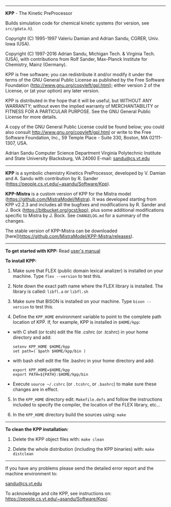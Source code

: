 ******************************************************************************

__KPP__ - The Kinetic PreProcessor

Builds simulation code for chemical kinetic systems (for version, see
`src/gdata.h`).

Copyright (C) 1995-1997 Valeriu Damian and Adrian Sandu, CGRER, Univ. Iowa (USA).

Copyright (C) 1997-2016 Adrian Sandu, Michigan Tech. & Virginia Tech. (USA), with contributions from Rolf Sander, Max-Planck Institute for Chemistry, Mainz (Germany).

KPP is free software; you can redistribute it and/or modify it under the
terms of the GNU General Public License as published by the Free
Software Foundation (http://www.gnu.org/copyleft/gpl.html); either
version 2 of the License, or (at your option) any later version.

KPP is distributed in the hope that it will be useful, but WITHOUT ANY
WARRANTY; without even the implied warranty of MERCHANTABILITY or
FITNESS FOR A PARTICULAR PURPOSE.  See the GNU General Public License
for more details.

A copy of the GNU General Public License could be found below; you
could also consult http://www.gnu.org/copyleft/gpl.html or write to the
Free Software Foundation, Inc., 59 Temple Place - Suite 330, Boston, MA
02111-1307, USA.

Adrian Sandu
Computer Science Department
Virginia Polytechnic Institute and State University
Blacksburg, VA 24060
E-mail: sandu@cs.vt.edu

******************************************************************************

__KPP__ is a symbolic chemistry Kinetics PreProcessor, developed by
V. Damian and A. Sandu with contribution by R. Sander
(https://people.cs.vt.edu/~asandu/Software/Kpp).

__KPP-Mistra__ is a custom version of KPP for the Mistra model
(https://github.com/MistraModel/Mistra). It was developed starting
from KPP v2.2.3 and includes all the bugfixes and modifications by
R. Sander and J. Bock (https://bitbucket.org/gcst/kpp), plus some
additional modifications specific to Mistra by J. Bock. See
`CHANGELOG.md` for a summary of the changes.

The stable version of KPP-Mistra can be downloaded [here])https://github.com/MistraModel/KPP-Mistra/releases).

******************************************************************************

__To get started with KPP:__  Read [user's manual](doc/kpp_UserManual.pdf)


__To install KPP:__

1. Make sure that FLEX (public domain lexical analizer) is installed on your machine.
   Type `flex --version` to test this.

2. Note down the exact path name where the FLEX library is installed.
   The library is called: `libfl.a` or `libfl.sh`

3. Make sure that BISON is installed on your machine. Type `bison --version` to test this.

4. Define the `KPP_HOME` environment variable to point to the complete
   path location of KPP. If, for example, KPP is installed in `$HOME/kpp`:

  - with C shell (or tcsh) edit the file .cshrc (or .tcshrc) in your home directory and add:

    ```shell
    setenv KPP_HOME $HOME/kpp
    set path=( $path $HOME/kpp/bin )
    ```

  - with bash shell edit the file .bashrc in your home directory and add:

    ```shell
    export KPP_HOME=$HOME/kpp
    export PATH=${PATH}:$HOME/kpp/bin
    ```

   - Execute `source ~/.cshrc` (or `.tcshrc`, or `.bashrc`) to make sure these
     changes are in effect.

5. In the `KPP_HOME` directory edit: `Makefile.defs` and follow the
   instructions included to specify the compiler, the location of the
   FLEX library, etc...

6. In the `KPP_HOME` directory build the sources using:
   `make`

******************************************************************************

__To clean the KPP installation:__

1. Delete the KPP object files with: `make clean`

2. Delete the whole distribution (including the KPP binaries) with: `make distclean`

******************************************************************************


If you have any problems please send the detailed error report and the machine
environment to:

sandu@cs.vt.edu

To acknowledge and cite KPP, see instructions on: https://people.cs.vt.edu/~asandu/Software/Kpp/.
